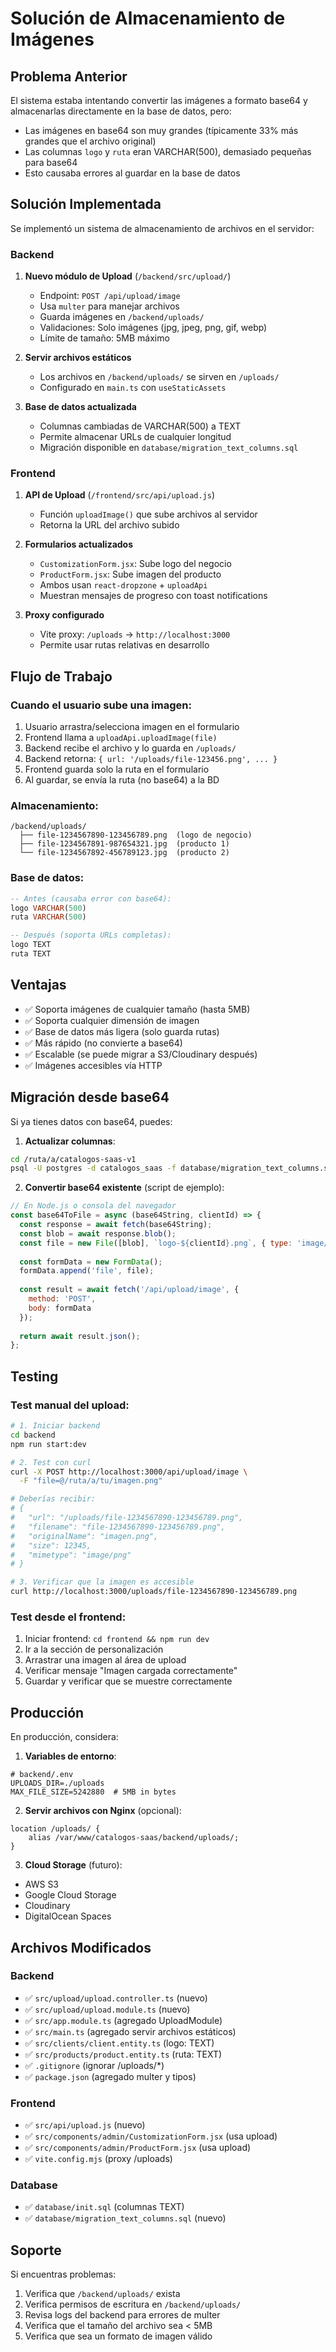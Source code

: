 # Solución de Almacenamiento de Imágenes

## Problema Anterior
El sistema estaba intentando convertir las imágenes a formato base64 y almacenarlas directamente en la base de datos, pero:
- Las imágenes en base64 son muy grandes (típicamente 33% más grandes que el archivo original)
- Las columnas `logo` y `ruta` eran VARCHAR(500), demasiado pequeñas para base64
- Esto causaba errores al guardar en la base de datos

## Solución Implementada
Se implementó un sistema de almacenamiento de archivos en el servidor:

### Backend
1. **Nuevo módulo de Upload** (`/backend/src/upload/`)
   - Endpoint: `POST /api/upload/image`
   - Usa `multer` para manejar archivos
   - Guarda imágenes en `/backend/uploads/`
   - Validaciones: Solo imágenes (jpg, jpeg, png, gif, webp)
   - Límite de tamaño: 5MB máximo

2. **Servir archivos estáticos**
   - Los archivos en `/backend/uploads/` se sirven en `/uploads/`
   - Configurado en `main.ts` con `useStaticAssets`

3. **Base de datos actualizada**
   - Columnas cambiadas de VARCHAR(500) a TEXT
   - Permite almacenar URLs de cualquier longitud
   - Migración disponible en `database/migration_text_columns.sql`

### Frontend
1. **API de Upload** (`/frontend/src/api/upload.js`)
   - Función `uploadImage()` que sube archivos al servidor
   - Retorna la URL del archivo subido

2. **Formularios actualizados**
   - `CustomizationForm.jsx`: Sube logo del negocio
   - `ProductForm.jsx`: Sube imagen del producto
   - Ambos usan `react-dropzone` + `uploadApi`
   - Muestran mensajes de progreso con toast notifications

3. **Proxy configurado**
   - Vite proxy: `/uploads` → `http://localhost:3000`
   - Permite usar rutas relativas en desarrollo

## Flujo de Trabajo

### Cuando el usuario sube una imagen:
1. Usuario arrastra/selecciona imagen en el formulario
2. Frontend llama a `uploadApi.uploadImage(file)`
3. Backend recibe el archivo y lo guarda en `/uploads/`
4. Backend retorna: `{ url: '/uploads/file-123456.png', ... }`
5. Frontend guarda solo la ruta en el formulario
6. Al guardar, se envía la ruta (no base64) a la BD

### Almacenamiento:
```
/backend/uploads/
  ├── file-1234567890-123456789.png  (logo de negocio)
  ├── file-1234567891-987654321.jpg  (producto 1)
  └── file-1234567892-456789123.jpg  (producto 2)
```

### Base de datos:
```sql
-- Antes (causaba error con base64):
logo VARCHAR(500)
ruta VARCHAR(500)

-- Después (soporta URLs completas):
logo TEXT
ruta TEXT
```

## Ventajas
- ✅ Soporta imágenes de cualquier tamaño (hasta 5MB)
- ✅ Soporta cualquier dimensión de imagen
- ✅ Base de datos más ligera (solo guarda rutas)
- ✅ Más rápido (no convierte a base64)
- ✅ Escalable (se puede migrar a S3/Cloudinary después)
- ✅ Imágenes accesibles vía HTTP

## Migración desde base64

Si ya tienes datos con base64, puedes:

1. **Actualizar columnas**:
```bash
cd /ruta/a/catalogos-saas-v1
psql -U postgres -d catalogos_saas -f database/migration_text_columns.sql
```

2. **Convertir base64 existente** (script de ejemplo):
```javascript
// En Node.js o consola del navegador
const base64ToFile = async (base64String, clientId) => {
  const response = await fetch(base64String);
  const blob = await response.blob();
  const file = new File([blob], `logo-${clientId}.png`, { type: 'image/png' });
  
  const formData = new FormData();
  formData.append('file', file);
  
  const result = await fetch('/api/upload/image', {
    method: 'POST',
    body: formData
  });
  
  return await result.json();
};
```

## Testing

### Test manual del upload:
```bash
# 1. Iniciar backend
cd backend
npm run start:dev

# 2. Test con curl
curl -X POST http://localhost:3000/api/upload/image \
  -F "file=@/ruta/a/tu/imagen.png"

# Deberías recibir:
# {
#   "url": "/uploads/file-1234567890-123456789.png",
#   "filename": "file-1234567890-123456789.png",
#   "originalName": "imagen.png",
#   "size": 12345,
#   "mimetype": "image/png"
# }

# 3. Verificar que la imagen es accesible
curl http://localhost:3000/uploads/file-1234567890-123456789.png
```

### Test desde el frontend:
1. Iniciar frontend: `cd frontend && npm run dev`
2. Ir a la sección de personalización
3. Arrastrar una imagen al área de upload
4. Verificar mensaje "Imagen cargada correctamente"
5. Guardar y verificar que se muestre correctamente

## Producción

En producción, considera:

1. **Variables de entorno**:
```env
# backend/.env
UPLOADS_DIR=./uploads
MAX_FILE_SIZE=5242880  # 5MB in bytes
```

2. **Servir archivos con Nginx** (opcional):
```nginx
location /uploads/ {
    alias /var/www/catalogos-saas/backend/uploads/;
}
```

3. **Cloud Storage** (futuro):
- AWS S3
- Google Cloud Storage
- Cloudinary
- DigitalOcean Spaces

## Archivos Modificados

### Backend
- ✅ `src/upload/upload.controller.ts` (nuevo)
- ✅ `src/upload/upload.module.ts` (nuevo)
- ✅ `src/app.module.ts` (agregado UploadModule)
- ✅ `src/main.ts` (agregado servir archivos estáticos)
- ✅ `src/clients/client.entity.ts` (logo: TEXT)
- ✅ `src/products/product.entity.ts` (ruta: TEXT)
- ✅ `.gitignore` (ignorar /uploads/*)
- ✅ `package.json` (agregado multer y tipos)

### Frontend
- ✅ `src/api/upload.js` (nuevo)
- ✅ `src/components/admin/CustomizationForm.jsx` (usa upload)
- ✅ `src/components/admin/ProductForm.jsx` (usa upload)
- ✅ `vite.config.mjs` (proxy /uploads)

### Database
- ✅ `database/init.sql` (columnas TEXT)
- ✅ `database/migration_text_columns.sql` (nuevo)

## Soporte

Si encuentras problemas:
1. Verifica que `/backend/uploads/` exista
2. Verifica permisos de escritura en `/backend/uploads/`
3. Revisa logs del backend para errores de multer
4. Verifica que el tamaño del archivo sea < 5MB
5. Verifica que sea un formato de imagen válido
